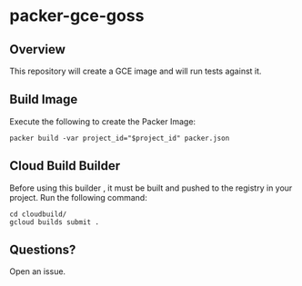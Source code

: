 # packer-gce-goss

## Overview

This repository will create a GCE image and will run tests against it.

## Build Image

Execute the following to create the Packer Image:

```
packer build -var project_id="$project_id" packer.json
```

## Cloud Build Builder

Before using this builder , it must be built and pushed to the registry in your 
project. Run the following command:

```
cd cloudbuild/
gcloud builds submit .
```

## Questions?

Open an issue.
